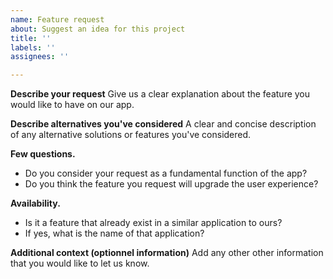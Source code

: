 ```yaml
---
name: Feature request
about: Suggest an idea for this project
title: ''
labels: ''
assignees: ''

---
```


**Describe your request**
Give us a clear explanation about the feature you would like to have on our app.

**Describe alternatives you've considered**
A clear and concise description of any alternative solutions or features you've considered.

**Few questions.**
 - Do you consider your request as a fundamental function of the app?
 - Do you think the feature you request will upgrade the user experience?


**Availability.**
 - Is it a feature that already exist in a similar application to ours?
 - If yes, what is the name of that application?


**Additional context (optionnel information)**
Add any other other information that you would like to let us know.
